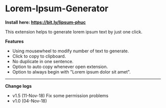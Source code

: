 # Lorem-Ipsum-Generator

**Install here: https://bit.ly/lipsum-phuc**

This extension helps to generate lorem ipsum text by just one click.

**Features**
* Using mousewheel to modify number of text to generate.
* Click to copy to clipboard.
* No duplicate in one sentence.
* Option to auto copy whenever open extension.
* Option to always begin with "Lorem ipsum dolor sit amet".

-----
**Change logs**

* v1.5 (11-Nov-18) Fix some permission problems
* v1.0 (04-Nov-18)
